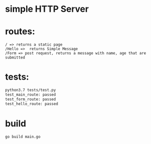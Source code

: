 # simple HTTP Server

# routes: 
```
/ => returns a static page
/Hello =>  returns Simple Message
/Form => post request, returns a message with name, age that are submitted
```

# tests:
```bash
python3.7 tests/test.py
test_main_route: passed
test_form_route: passed
test_hello_route: passed
```

# build

```bash
go build main.go
```